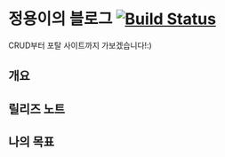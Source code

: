 #   정용이의 블로그  [![Build Status](https://travis-ci.com/jeongyong95/blog.svg?branch=master)](https://travis-ci.com/jeongyong95/blog)
CRUD부터 포탈 사이트까지 가보겠습니다!:)

##  개요

##  릴리즈 노트

##  나의 목표